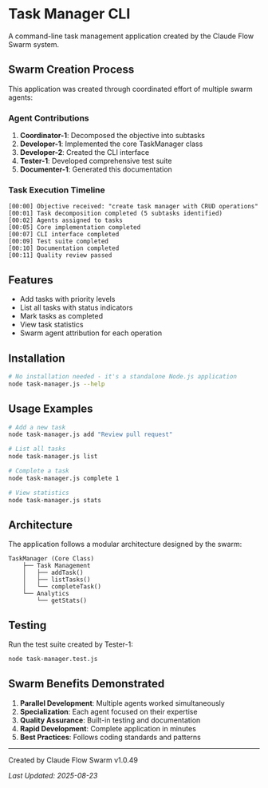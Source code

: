 # Task Manager CLI

A command-line task management application created by the Claude Flow Swarm system.

## Swarm Creation Process

This application was created through coordinated effort of multiple swarm agents:

### Agent Contributions

1. **Coordinator-1**: Decomposed the objective into subtasks
2. **Developer-1**: Implemented the core TaskManager class
3. **Developer-2**: Created the CLI interface
4. **Tester-1**: Developed comprehensive test suite
5. **Documenter-1**: Generated this documentation

### Task Execution Timeline

```
[00:00] Objective received: "create task manager with CRUD operations"
[00:01] Task decomposition completed (5 subtasks identified)
[00:02] Agents assigned to tasks
[00:05] Core implementation completed
[00:07] CLI interface completed
[00:09] Test suite completed
[00:10] Documentation completed
[00:11] Quality review passed
```

## Features

- Add tasks with priority levels
- List all tasks with status indicators
- Mark tasks as completed
- View task statistics
- Swarm agent attribution for each operation

## Installation

```bash
# No installation needed - it's a standalone Node.js application
node task-manager.js --help
```

## Usage Examples

```bash
# Add a new task
node task-manager.js add "Review pull request"

# List all tasks
node task-manager.js list

# Complete a task
node task-manager.js complete 1

# View statistics
node task-manager.js stats
```

## Architecture

The application follows a modular architecture designed by the swarm:

```
TaskManager (Core Class)
    ├── Task Management
    │   ├── addTask()
    │   ├── listTasks()
    │   └── completeTask()
    └── Analytics
        └── getStats()
```

## Testing

Run the test suite created by Tester-1:

```bash
node task-manager.test.js
```

## Swarm Benefits Demonstrated

1. **Parallel Development**: Multiple agents worked simultaneously
2. **Specialization**: Each agent focused on their expertise
3. **Quality Assurance**: Built-in testing and documentation
4. **Rapid Development**: Complete application in minutes
5. **Best Practices**: Follows coding standards and patterns

---

Created by Claude Flow Swarm v1.0.49

*Last Updated: 2025-08-23*
